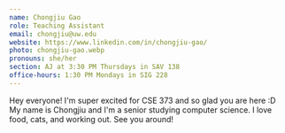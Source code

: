 ```yaml
---
name: Chongjiu Gao
role: Teaching Assistant
email: chongjiu@uw.edu
website: https://www.linkedin.com/in/chongjiu-gao/
photo: chongjiu-gao.webp
pronouns: she/her
section: AJ at 3:30 PM Thursdays in SAV 138
office-hours: 1:30 PM Mondays in SIG 228
---
```


Hey everyone! I'm super excited for CSE 373 and so glad you are here :D My name is Chongjiu and I'm a senior studying computer science. I love food, cats, and working out. See you around!
